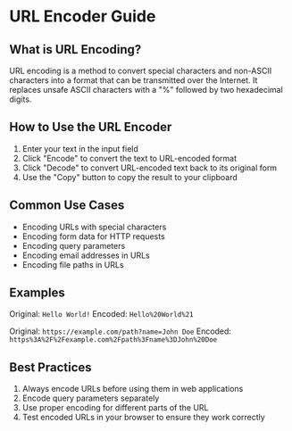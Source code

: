 # URL Encoder Guide

## What is URL Encoding?

URL encoding is a method to convert special characters and non-ASCII characters into a format that can be transmitted over the Internet. It replaces unsafe ASCII characters with a "%" followed by two hexadecimal digits.

## How to Use the URL Encoder

1. Enter your text in the input field
2. Click "Encode" to convert the text to URL-encoded format
3. Click "Decode" to convert URL-encoded text back to its original form
4. Use the "Copy" button to copy the result to your clipboard

## Common Use Cases

- Encoding URLs with special characters
- Encoding form data for HTTP requests
- Encoding query parameters
- Encoding email addresses in URLs
- Encoding file paths in URLs

## Examples

Original: `Hello World!`
Encoded: `Hello%20World%21`

Original: `https://example.com/path?name=John Doe`
Encoded: `https%3A%2F%2Fexample.com%2Fpath%3Fname%3DJohn%20Doe`

## Best Practices

1. Always encode URLs before using them in web applications
2. Encode query parameters separately
3. Use proper encoding for different parts of the URL
4. Test encoded URLs in your browser to ensure they work correctly 